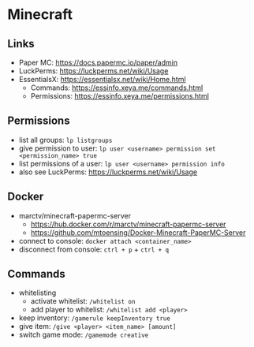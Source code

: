 # Minecraft

## Links

- Paper MC: https://docs.papermc.io/paper/admin
- LuckPerms: <https://luckperms.net/wiki/Usage>
- EssentialsX: <https://essentialsx.net/wiki/Home.html>
  - Commands: <https://essinfo.xeya.me/commands.html>
  - Permissions: <https://essinfo.xeya.me/permissions.html>

## Permissions

- list all groups: `lp listgroups`
- give permission to user: `lp user <username> permission set <permission_name> true`
- list permissions of a user: `lp user <username> permission info`
- also see LuckPerms: <https://luckperms.net/wiki/Usage>

## Docker

- marctv/minecraft-papermc-server
  - https://hub.docker.com/r/marctv/minecraft-papermc-server
  - https://github.com/mtoensing/Docker-Minecraft-PaperMC-Server
- connect to console: `docker attach <container_name>`
- disconnect from console: `ctrl + p` + `ctrl + q`

## Commands
- whitelisting
  - activate whitelist: `/whitelist on`
  - add player to whitelist: `/whitelist add <player>`
- keep inventory: `/gamerule keepInventory true`
- give item: `/give <player> <item_name> [amount]`
- switch game mode: `/gamemode creative`
